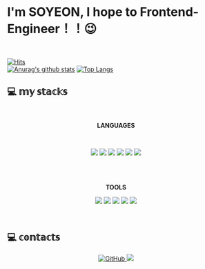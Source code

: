 
# I'm SOYEON, I hope to Frontend-Engineer！！😉
<br/>

[![Hits](https://hits.seeyoufarm.com/api/count/incr/badge.svg?url=https%3A%2F%2Fgithub.com%2Fsoyeon0503hit-counter&count_bg=%233D5BC8&title_bg=%23000000&icon=&icon_color=%23E7E7E7&title=hits&edge_flat=true)](https://hits.seeyoufarm.com)  
[![Anurag's github stats](https://github-readme-stats.vercel.app/api?username=soyeon0503&show_icons=true&theme=radical)](https://github.com/{soyeon0503}/github-readme-stats)  [![Top Langs](https://github-readme-stats.vercel.app/api/top-langs/?username=soyeon0503&layout=compact&theme=radicul)](https://github.com/metleeha)  

## 💻  𝕞𝕪 𝕤𝕥𝕒𝕔𝕜𝕤  
<br/>
<p align="center">
    <b>LANGUAGES</b> 
</p>
<br />
<p align="center">
<img src="https://img.shields.io/badge/Html-E34F26?style=for-the-badge&logo=HTML5&logoColor=white"/> 
    <img src="https://img.shields.io/badge/CSS-1572B6?style=for-the-badge&logo=CSS3&logoColor=white"/> 
    <img src="https://img.shields.io/badge/JavaScript-F7DF1E?style=for-the-badge&logo=JavaScript&logoColor=white"/> 
    <img src="https://img.shields.io/badge/React-61DAFB?style=for-the-badge&logo=React&logoColor=white"/> 
    <img src="https://img.shields.io/badge/JAVA-007396?style=for-the-badge&logo=JAVA&logoColor=white"/>  
    <img src="https://img.shields.io/badge/MYSQL-4479A1?style=for-the-badge&logo=MySQL&logoColor=white"/>
 </p>   
 <br/>
 <br/>
 <p align="center">
    <b>TOOLS</b> 
</p>
<p align="center">
<img src="https://img.shields.io/badge/ANDROID-3DDC84?style=for-the-badge&logo=Android&logoColor=white"/>
<img src="https://img.shields.io/badge/Eclipse IDE-2C2255?style=for-the-badge&logo=Eclipse IDE&logoColor=white"/>
<img src="https://img.shields.io/badge/IntelliJ IDEA-000000?style=for-the-badge&logo=IntelliJ IDEA&logoColor=white"/>
<img src="https://img.shields.io/badge/Visual Studio Code-007ACC?style=for-the-badge&logo=Visual Studio Code&logoColor=white"/>
    <img src="https://img.shields.io/badge/Git-F05032?style=for-the-badge&logo=Git&logoColor=white"/>
</p>
    


<br/>

## 💻 𝕔𝕠𝕟𝕥𝕒𝕔𝕥𝕤 
<p align="center">
<a href = "https://github.com/soyeon0503"><img alt="GitHub" src="https://img.shields.io/badge/GitHub-94399E.svg?&style=for-the-badge&logo=GitHub&logoColor=white"/>
</a> <a href="bless0053@gmail.com"><img src="https://img.shields.io/badge/Gmail-d14836?style=for-the-badge&logo=Gmail&logoColor=white&link=GMAIL"/>
</a>
</p>
<br/>




